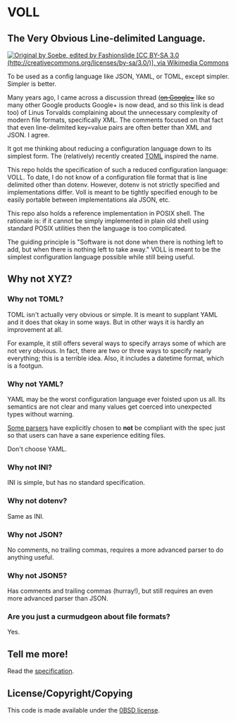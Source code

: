 # VOLL

## The **V**ery **O**bvious **L**ine-delimited **L**anguage.

[![Original by Soebe, edited by Fashionslide [CC BY-SA 3.0 (http://creativecommons.org/licenses/by-sa/3.0/)], via Wikimedia Commons](https://upload.wikimedia.org/wikipedia/commons/6/60/Bank_vole.jpg "Original by Soebe, edited by Fashionslide [CC BY-SA 3.0 (http://creativecommons.org/licenses/by-sa/3.0/)], via Wikimedia Commons")](https://commons.wikimedia.org/wiki/File:Bank_vole.jpg)

To be used as a config language
like JSON, YAML, or TOML, except simpler.
Simpler is better.

Many years ago, I came across a discussion thread
(~~[on Google+](https://plus.google.com/+LinusTorvalds/posts/X2XVf9Q7MfV)~~
like so many other Google products Google+ is now dead,
and so this link is dead too)
of Linus Torvalds complaining
about the unnecessary complexity of modern file formats,
specifically XML.
The comments focused on that fact
that even line-delimited key=value pairs are often better than XML and JSON.
I agree.

It got me thinking about reducing a configuration language
down to its simplest form.
The (relatively) recently created [TOML](https://en.wikipedia.org/wiki/TOML)
inspired the name.

This repo holds the specification of such a reduced configuration language: VOLL.
To date, I do not know of a configuration file format that is line delimited
other than dotenv.
However, dotenv is not strictly specified and implementations differ.
Voll is meant to be tightly specified enough
to be easily portable between implementations
ala JSON, etc.

This repo also holds a reference implementation in POSIX shell.
The rationale is: if it cannot be simply implemented in plain old shell
using standard POSIX utilities
then the language is too complicated.

The guiding principle is
"Software is not done when there is nothing left to add,
but when there is nothing left to take away."
VOLL is meant to be the simplest configuration language possible
while still being useful.

## Why not XYZ?

### Why not TOML?

TOML isn't actually very obvious or simple.
It is meant to supplant YAML
and it does that okay in some ways.
But in other ways it is hardly an improvement at all.

For example, it still offers several ways to specify arrays
some of which are not very obvious.
In fact, there are two or three ways to specify nearly everything;
this is a terrible idea.
Also, it includes a datetime format,
which is a footgun.

### Why not YAML?

YAML may be the worst configuration language ever foisted upon us all.
Its semantics are not clear
and many values get coerced into unexpected types without warning.

[Some parsers](https://hitchdev.com/strictyaml/why/implicit-typing-removed/)
have explicitly chosen to **not** be compliant with the spec
just so that users can have a sane experience editing files.

Don't choose YAML.

### Why not INI?

INI is simple, but has no standard specification.

### Why not dotenv?

Same as INI.

### Why not JSON?

No comments, no trailing commas,
requires a more advanced parser to do anything useful.

### Why not JSON5?

Has comments and trailing commas (hurray!),
but still requires an even more advanced parser than JSON.

### Are you just a curmudgeon about file formats?

Yes.

## Tell me more!

Read the [specification](SPECIFICATION.md).

## License/Copyright/Copying

This code is made available under the [0BSD license](https://landley.net/toybox/license.html).
